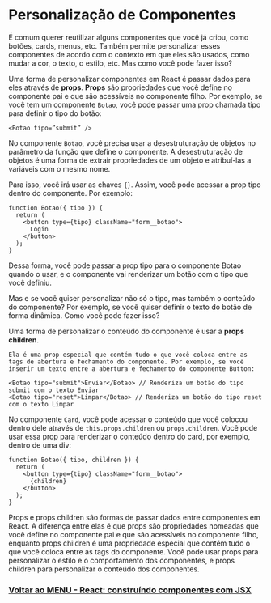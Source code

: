# Personalização de Componentes

É comum querer reutilizar alguns componentes que você já criou, como botões, cards, menus, etc. Também permite personalizar esses componentes de acordo com o contexto em que eles são usados, como mudar a cor, o texto, o estilo, etc. Mas como você pode fazer isso?

Uma forma de personalizar componentes em React é passar dados para eles através de **props**. **Props** são propriedades que você define no componente pai e que são acessíveis no componente filho. Por exemplo, se você tem um componente `Botao`, você pode passar uma prop chamada tipo para definir o tipo do botão:

```
<Botao tipo=”submit” />
```

No componente `Botao`, você precisa usar a desestruturação de objetos no parâmetro da função que define o componente. A desestruturação de objetos é uma forma de extrair propriedades de um objeto e atribuí-las a variáveis com o mesmo nome.

Para isso, você irá usar as chaves `{}`. Assim, você pode acessar a prop tipo dentro do componente. Por exemplo:

```
function Botao({ tipo }) {
  return (
    <button type={tipo} className="form__botao">
      Login
    </button>
  );
}
```

Dessa forma, você pode passar a prop tipo para o componente Botao quando o usar, e o componente vai renderizar um botão com o tipo que você definiu.

Mas e se você quiser personalizar não só o tipo, mas também o conteúdo do componente? Por exemplo, se você quiser definir o texto do botão de forma dinâmica. Como você pode fazer isso?

Uma forma de personalizar o conteúdo do componente é usar a **props children**. 

```
Ela é uma prop especial que contém tudo o que você coloca entre as tags de abertura e fechamento do componente. Por exemplo, se você inserir um texto entre a abertura e fechamento do componente Button:
```

```
<Botao tipo="submit">Enviar</Botao> // Renderiza um botão do tipo submit com o texto Enviar
<Botao tipo="reset">Limpar</Botao> // Renderiza um botão do tipo reset com o texto Limpar
```

No componente `Card`, você pode acessar o conteúdo que você colocou dentro dele através de `this.props.children` ou `props.children`. Você pode usar essa prop para renderizar o conteúdo dentro do card, por exemplo, dentro de uma div:

```
function Botao({ tipo, children }) {
  return (
    <button type={tipo} className="form__botao">
      {children}
    </button>
  );
}
```

Props e props children são formas de passar dados entre componentes em React. A diferença entre elas é que props são propriedades nomeadas que você define no componente pai e que são acessíveis no componente filho, enquanto props children é uma propriedade especial que contém tudo o que você coloca entre as tags do componente. Você pode usar props para personalizar o estilo e o comportamento dos componentes, e props children para personalizar o conteúdo dos componentes.

### [Voltar ao MENU - React: construíndo componentes com JSX](../menu.md)